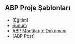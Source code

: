 ## ABP Proje Şablonları

- [Eğitim]
- [Sunum](https://bit.ly/abp-ile-modularite)
- [ABP Modülarite Dokümanı](https://docs.abp.io/en/abp/latest/Best-Practices/Module-Architecture)
- [ABP Post]
